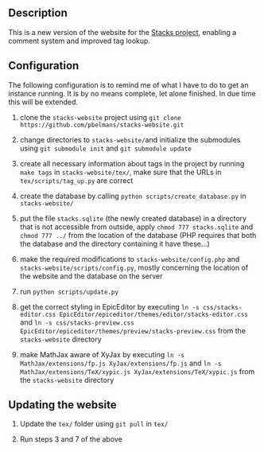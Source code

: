 Description
-----------
This is a new version of the website for the [Stacks project](http://stacks.math.columbia.edu), enabling a comment system and improved tag lookup.


Configuration
-------------
The following configuration is to remind me of what I have to do to get an instance running. It is by no means complete, let alone finished. In due time this will be extended.


1. clone the `stacks-website` project using
`git clone https://github.com/pbelmans/stacks-website.git`

2. change directories to `stacks-website/`and initialize the submodules using `git submodule init` and `git submodule update`

3. create all necessary information about tags in the project by running `make tags` in `stacks-website/tex/`, make sure that the URLs in `tex/scripts/tag_up.py` are correct

4. create the database by calling `python scripts/create_database.py` in `stacks-website/`

5. put the file `stacks.sqlite` (the newly created database) in a directory that is not accessible from outside, apply `chmod 777 stacks.sqlite` and `chmod 777 ../` from the location of the database (PHP requires that both the database and the directory containing it have these...)

6. make the required modifications to `stacks-website/config.php` and `stacks-website/scripts/config.py`, mostly concerning the location of the website and the database on the server

7. run `python scripts/update.py`

8. get the correct styling in EpicEditor by executing `ln -s css/stacks-editor.css EpicEditor/epiceditor/themes/editor/stacks-editor.css` and `ln -s css/stacks-preview.css EpicEditor/epiceditor/themes/preview/stacks-preview.css` from the `stacks-website` directory

9. make MathJax aware of XyJax by executing `ln -s MathJax/extensions/fp.js XyJax/extensions/fp.js` and `ln -s MathJax/extensions/TeX/xypic.js XyJax/extensions/TeX/xypic.js`  from the `stacks-website` directory


Updating the website
--------------------
1. Update the `tex/` folder using `git pull` in `tex/`

2. Run steps 3 and 7 of the above
